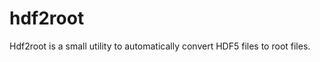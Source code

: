 hdf2root
========

Hdf2root is a small utility to automatically convert HDF5 files to root files. 

